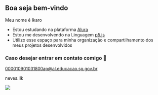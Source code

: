 ## Boa seja bem-vindo
Meu nome é Ikaro

- Estou estudando na plataforma [Alura](https://www.alura.com.br/)
- Estou me desenvolvendo na Linguagem [p5.js](https://editor.p5js.org/)
- Utilizo esse espaço para minha organização e compartilhamento dos meus projetos desenvolvidos

### Caso desejar entrar em contato comigo 📧
000010901031800ap@al.educacao.sp.gov.br

neves.IIk


![](https://media.tenor.com/ntxHk3y6-wsAAAAM/soquinho-no-ar-yuri-alberto.gif)
